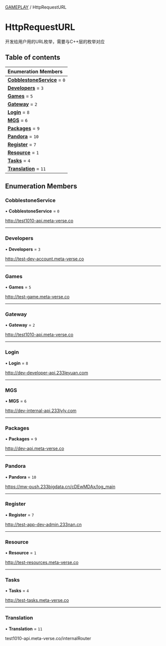 [GAMEPLAY](../groups/Core.GAMEPLAY.md) / HttpRequestURL

# HttpRequestURL <Badge type="tip" text="Enumeration" /> <Score text="HttpRequestURL" />

开发给用户用的URL枚举，需要与C++层的枚举对应

## Table of contents

| Enumeration Members |
| :-----|
| **[CobblestoneService](mw.HttpRequestURL.md#cobblestoneservice)** = ``0`` <br> |
| **[Developers](mw.HttpRequestURL.md#developers)** = ``3`` <br> |
| **[Games](mw.HttpRequestURL.md#games)** = ``5`` <br> |
| **[Gateway](mw.HttpRequestURL.md#gateway)** = ``2`` <br> |
| **[Login](mw.HttpRequestURL.md#login)** = ``8`` <br> |
| **[MGS](mw.HttpRequestURL.md#mgs)** = ``6`` <br> |
| **[Packages](mw.HttpRequestURL.md#packages)** = ``9`` <br> |
| **[Pandora](mw.HttpRequestURL.md#pandora)** = ``10`` <br> |
| **[Register](mw.HttpRequestURL.md#register)** = ``7`` <br> |
| **[Resource](mw.HttpRequestURL.md#resource)** = ``1`` <br> |
| **[Tasks](mw.HttpRequestURL.md#tasks)** = ``4`` <br> |
| **[Translation](mw.HttpRequestURL.md#translation)** = ``11`` <br> |

## Enumeration Members

### CobblestoneService <Score text="CobblestoneService" /> 

• **CobblestoneService** = ``0``

http://test1010-api.meta-verse.co

___

### Developers <Score text="Developers" /> 

• **Developers** = ``3``

http://test-dev-account.meta-verse.co

___

### Games <Score text="Games" /> 

• **Games** = ``5``

http://test-game.meta-verse.co

___

### Gateway <Score text="Gateway" /> 

• **Gateway** = ``2``

http://test1010-api.meta-verse.co

___

### Login <Score text="Login" /> 

• **Login** = ``8``

http://dev-developer-api.233leyuan.com

___

### MGS <Score text="MGS" /> 

• **MGS** = ``6``

http://dev-internal-api.233lyly.com

___

### Packages <Score text="Packages" /> 

• **Packages** = ``9``

http://dev-api.meta-verse.co

___

### Pandora <Score text="Pandora" /> 

• **Pandora** = ``10``

https://mw-push.233bigdata.cn/cDEwMDAx/log_main

___

### Register <Score text="Register" /> 

• **Register** = ``7``

http://test-app-dev-admin.233nan.cn

___

### Resource <Score text="Resource" /> 

• **Resource** = ``1``

http://test-resources.meta-verse.co

___

### Tasks <Score text="Tasks" /> 

• **Tasks** = ``4``

http://test-tasks.meta-verse.co

___

### Translation <Score text="Translation" /> 

• **Translation** = ``11``

test1010-api.meta-verse.co/internalRouter
